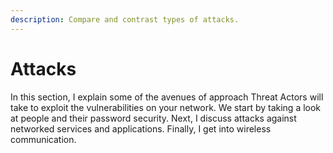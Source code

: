 ```yaml
---
description: Compare and contrast types of attacks.
---
```


# Attacks

In this section, I explain some of the avenues of approach Threat Actors will take to exploit the vulnerabilities on your network. We start by taking a look at people and their password security. Next, I discuss attacks against networked services and applications. Finally, I get into wireless communication.

